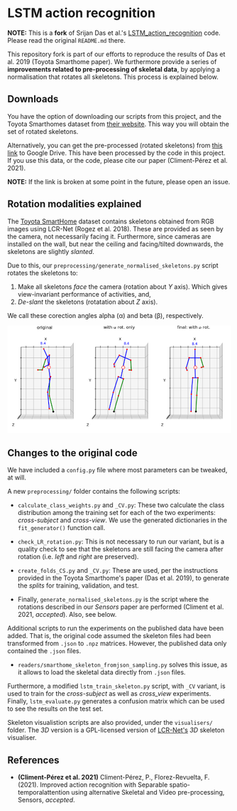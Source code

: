 # LSTM action recognition

**NOTE:** This is a **fork** of Srijan Das et al.'s [LSTM_action_recognition](https://github.com/srijandas07/LSTM_action_recognition) code. Please read the original `README.md` there.

This repository fork is part of our efforts to reproduce the results of Das et al. 2019 (Toyota Smarthome paper).
We furthermore provide a series of **improvements related to pre-processing of skeletal data**, by applying a normalisation
that rotates all skeletons. This process is explained below.

## Downloads

You have the option of downloading our scripts from this project, and the Toyota Smarthomes dataset from [their website](https://project.inria.fr/toyotasmarthome/). This way you will obtain the set of rotated skeletons.

Alternatively, you can get the pre-processed (rotated skeletons) from [this link](https://drive.google.com/file/d/1we1lrMJSmnZRzPmKYRcD-zyO8kZFfjw6/view?usp=sharing) to Google Drive. This have been processed by the code in this project. If you use this data, or the code, please cite our paper (Climent-Pérez et al. 2021).

**NOTE:** If the link is broken at some point in the future, please open an issue.

## Rotation modalities explained

The [Toyota SmartHome](https://project.inria.fr/toyotasmarthome/) dataset contains skeletons obtained from RGB images using LCR-Net (Rogez et al. 2018). These are provided as seen by the camera, not necessarily facing it. Furthermore, since cameras are installed on the wall, but near the ceiling and facing/tilted downwards, the skeletons are slightly _slanted_. 

Due to this, our `preprocessing/generate_normalised_skeletons.py` script rotates the skeletons to:

1. Make all skeletons _face_ the camera (rotation about _Y_ axis). Which gives view-invariant performance of activities, and,
2. _De-slant_ the skeletons (rotatation about _Z_ axis).

We call these corection angles alpha (&alpha;) and beta (&beta;), respectively.

![rotated skeletons](./Figure_rot_skeletons.png)

## Changes to the original code

We have included a `config.py` file where most parameters can be tweaked, at will.

A new `preprocessing/` folder contains the following scripts:

* `calculate_class_weights.py` and `_CV.py`: These two calculate the class distribution among the training set for each
  of the two experiments: _cross-subject_ and _cross-view_. We use the generated dictionaries in the `fit_generator()`
  function call.
  
* `check_LR_rotation.py`: This is not necessary to run our variant, but is a quality check to see that the skeletons are
  still facing the camera after rotation (i.e. _left_ and _right_ are preserved).
  
* `create_folds_CS.py` and `_CV.py`: These are used, per the instructions provided in the Toyota Smarthome's paper
  (Das et al. 2019), to generate the _splits_ for training, validation, and test.
  
* Finally, `generate_normalised_skeletons.py` is the script where the rotations described in our _Sensors_ paper are
  performed (Climent et al. 2021, _accepted_). Also, see below.
  
Additional scripts to run the experiments on the published data have been added. That is, the original code assumed the
skeleton files had been transformed from `.json` to `.npz` matrices. However, the published data only contained the
`.json` files.

* `readers/smarthome_skeleton_fromjson_sampling.py` solves this issue, as it allows to load the skeletal data directly
  from `.json` files.
  
Furthermore, a modified `lstm_train_skeleton.py` script, with `_CV` variant, is used to train for the _cross-subject_ as well as _cross_view_ experiments. Finally, `lstm_evaluate.py` generates a confusion matrix which can be used to see the results on the test set. 

Skeleton visualistion scripts are also provided, under the `visualisers/` folder. The _3D_ version is a GPL-licensed version
of [LCR-Net's](https://thoth.inrialpes.fr/src/LCR-Net/) _3D_ skeleton visualiser.

## References

* **(Climent-Pérez et al. 2021)** Climent-Pérez, P., Florez-Revuelta, F. (2021). Improved action recognition with Separable spatio-temporalattention using alternative Skeletal and Video pre-processing, Sensors, _accepted_.
